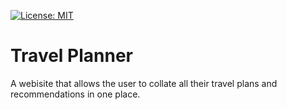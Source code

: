 [![License: MIT](https://img.shields.io/badge/License-MIT-yellow.svg)](https://opensource.org/licenses/MIT)

# Travel Planner

A webisite that allows the user to collate all their travel plans and recommendations in one place.


